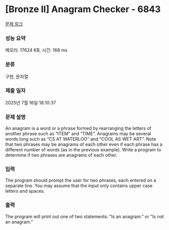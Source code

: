 # [Bronze II] Anagram Checker - 6843 

[문제 링크](https://www.acmicpc.net/problem/6843) 

### 성능 요약

메모리: 17624 KB, 시간: 168 ms

### 분류

구현, 문자열

### 제출 일자

2025년 7월 16일 18:10:37

### 문제 설명

<p>An anagram is a word or a phrase formed by rearranging the letters of another phrase such as “ITEM” and “TIME”. Anagrams may be several words long such as “CS AT WATERLOO” and “COOL AS WET ART”. Note that two phrases may be anagrams of each other even if each phrase has a different number of words (as in the previous example). Write a program to determine if two phrases are anagrams of each other.</p>

### 입력 

 <p>The program should prompt the user for two phrases, each entered on a separate line. You may assume that the input only contains upper case letters and spaces.</p>

### 출력 

 <p>The program will print out one of two statements: ”Is an anagram.” or ”Is not an anagram.”</p>

